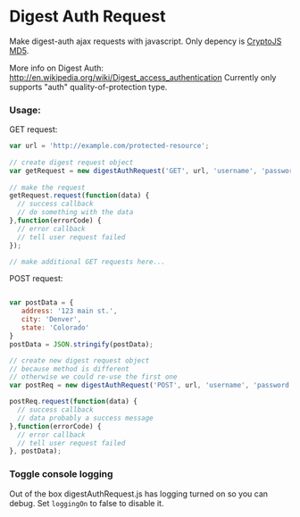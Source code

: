 Digest Auth Request
===================

Make digest-auth ajax requests with javascript. Only depency is [CryptoJS MD5](https://code.google.com/p/crypto-js/#MD5).

More info on Digest Auth: http://en.wikipedia.org/wiki/Digest_access_authentication
Currently only supports "auth" quality-of-protection type.

### Usage:

GET request:

```js
var url = 'http://example.com/protected-resource';
		
// create digest request object
var getRequest = new digestAuthRequest('GET', url, 'username', 'password');
		
// make the request
getRequest.request(function(data) { 
  // success callback
  // do something with the data
},function(errorCode) { 
  // error callback
  // tell user request failed
});

// make additional GET requests here...
```
POST request:

```js

var postData = {
   address: '123 main st.',
   city: 'Denver',
   state: 'Colorado'
}
postData = JSON.stringify(postData);

// create new digest request object
// because method is different
// otherwise we could re-use the first one
var postReq = new digestAuthRequest('POST', url, 'username', 'password');

postReq.request(function(data) { 
  // success callback
  // data probably a success message
},function(errorCode) { 
  // error callback
  // tell user request failed
}, postData);
```
### Toggle console logging

Out of the box digestAuthRequest.js has logging turned on so you can debug. Set `loggingOn` to false to disable it.
